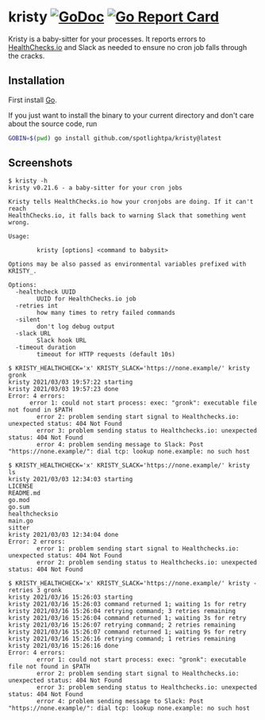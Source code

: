 # kristy [![GoDoc](https://godoc.org/github.com/spotlightpa/kristy?status.svg)](https://godoc.org/github.com/spotlightpa/kristy) [![Go Report Card](https://goreportcard.com/badge/github.com/spotlightpa/kristy)](https://goreportcard.com/report/github.com/spotlightpa/kristy)

Kristy is a baby-sitter for your processes. It reports errors to [HealthChecks.io](https://HealthChecks.io) and Slack as needed to ensure no cron job falls through the cracks.

## Installation

First install [Go](http://golang.org).

If you just want to install the binary to your current directory and don't care about the source code, run

```bash
GOBIN=$(pwd) go install github.com/spotlightpa/kristy@latest
```

## Screenshots

```
$ kristy -h
kristy v0.21.6 - a baby-sitter for your cron jobs

Kristy tells HealthChecks.io how your cronjobs are doing. If it can't reach
HealthChecks.io, it falls back to warning Slack that something went wrong.

Usage:

        kristy [options] <command to babysit>

Options may be also passed as environmental variables prefixed with KRISTY_.

Options:
  -healthcheck UUID
        UUID for HealthChecks.io job
  -retries int
        how many times to retry failed commands
  -silent
        don't log debug output
  -slack URL
        Slack hook URL
  -timeout duration
        timeout for HTTP requests (default 10s)

$ KRISTY_HEALTHCHECK='x' KRISTY_SLACK='https://none.example/' kristy gronk
kristy 2021/03/03 19:57:22 starting
kristy 2021/03/03 19:57:23 done
Error: 4 errors:
      error 1: could not start process: exec: "gronk": executable file not found in $PATH
        error 2: problem sending start signal to Healthchecks.io: unexpected status: 404 Not Found
        error 3: problem sending status to Healthchecks.io: unexpected status: 404 Not Found
        error 4: problem sending message to Slack: Post "https://none.example/": dial tcp: lookup none.example: no such host

$ KRISTY_HEALTHCHECK='x' KRISTY_SLACK='https://none.example/' kristy ls
kristy 2021/03/03 12:34:03 starting
LICENSE
README.md
go.mod
go.sum
healthchecksio
main.go
sitter
kristy 2021/03/03 12:34:04 done
Error: 2 errors:
        error 1: problem sending start signal to Healthchecks.io: unexpected status: 404 Not Found
        error 2: problem sending status to Healthchecks.io: unexpected status: 404 Not Found

$ KRISTY_HEALTHCHECK='x' KRISTY_SLACK='https://none.example/' kristy -retries 3 gronk
kristy 2021/03/16 15:26:03 starting
kristy 2021/03/16 15:26:03 command returned 1; waiting 1s for retry
kristy 2021/03/16 15:26:04 retrying command; 3 retries remaining
kristy 2021/03/16 15:26:04 command returned 1; waiting 3s for retry
kristy 2021/03/16 15:26:07 retrying command; 2 retries remaining
kristy 2021/03/16 15:26:07 command returned 1; waiting 9s for retry
kristy 2021/03/16 15:26:16 retrying command; 1 retries remaining
kristy 2021/03/16 15:26:16 done
Error: 4 errors:
        error 1: could not start process: exec: "gronk": executable file not found in $PATH
        error 2: problem sending start signal to Healthchecks.io: unexpected status: 404 Not Found
        error 3: problem sending status to Healthchecks.io: unexpected status: 404 Not Found
        error 4: problem sending message to Slack: Post "https://none.example/": dial tcp: lookup none.example: no such host
```
